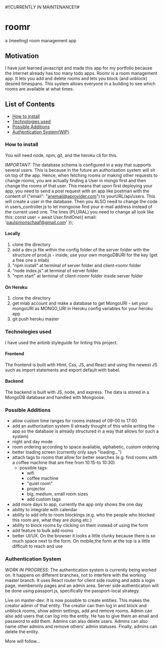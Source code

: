 #!!CURRENTLY IN MAINTENANCE!!#

# roomr
a (meeting) room management app

## Motivation
I have just learned javascript and made this app for my portfolio because the internet already has too many todo apps. Roomr is a room management app. It lets you add and delete rooms and lets you block (and unblock) desired timespans. This system allows everyone in a building to see which rooms are available at what times.

## List of Contents
- [How to install](#How-to-install)
- [Technologies used](#Technologies-used)
- [Possible Additions](#Possible-Additions)
- [Authentication System(WIP)](#Authentication-System)
### How to install
You will need node, npm, git, and the heroku cli for this.

*IMPORTANT:* The database schema is configured in a way that supports several users. This is because in the future an authorisation system will sit on top of the app.
Hence, when fetching rooms or making other requests to change rooms, you are actually finding a User in mongo first and then change the rooms of that user.
This means that upon first deploying your app, you need to send a post request with an app like postman with the content of ("email": "anemail@aprovider.com") to yourURL/api/users. This will create a user in the database. Then you ALSO need to change the code in users_controller.js to let mongoose find your e-mail address instead of the current used one.
The lines (PLURAL) you need to change all look like this: const user = await User.findOne({ email: 'paulsimonschaaf@gmail.com' });
#### Locally
1. clone the directory
2. add a dev.js file within the config folder of the server folder with the structure of prod.js - inside, use your own mongoDBURI for the key (get a free one a mlab)
3. "npm install" at terminal of server folder and client-roomr folder
4. "node index.js" at terminal of server folder
5. "npm start" at terminal of client-roomr folder inside server folder
#### On Heroku
1. clone the directory
2. get mlab account and make a database to get MongoURI - set your mongoURI as MONGO_URI in Heroku config variables for your heroku app
3. git push heroku master
### Technologies used
I have used the airbnb styleguide for linting this project.
#### Frontend
The frontend is built with Html, Css, JS, and React and using the newest JS such as import statements and export default with babel.
#### Backend
The backend is built with JS, node, and express. The data is stored in a MongoDB database and handled with Mongoose. 
### Possible Additions
- allow custom time ranges for rooms instead of 09-00 to 17:00
- add an authorisation system (I already thought of this while writing the app so the database is already structured in a way that allows for such a system)
- night and day mode
- room ordering according to space available, alphabetic, custom ordering
- better loading screen (currently only says "loading...")
- attach tags to rooms that allow for better searches (e.g. find rooms with a coffee machine that are free from 10:15-to 10:30)
  - possible tags:
    - wifi
    - coffee machine
    - "quiet room"
    - projector
    - big, medium, small room sizes
    - add custom tags
- add more days to app, currently the app only shows the one day
- ability to integrate with calendar
- ability to add info to room blockings (e.g. who the people who blocked this room are, what they are doing etc.)
- ability to block rooms by clicking on them instead of using the form
- add feature to bulk add rooms
- better UI/UX. On the browser it looks a little clunky because there is so much space next to the form. On mobile,the form at the top is a little difficult to reach and use
### Authentication System
*WORK IN PROGRESS*: The authentication system is currently being worked on. It happens on different branches, not to interfere with the working master branch. It uses React router for client side routing and adds a login page, memberonly pages and an admin area. Server side authentication will be done using passport.js, specifically the passport-local strategy.

Live on master-dev: It is now possible to create entities. This makes the creator admin of that entity. The creator can then log in and block and unblock rooms, show admin settings, add and remove rooms. Admin can also add users that can log into the entity. He has to give them an email and password to add them. Admins can also delete users. Admins can also name other admins and remove others' admin statuses. Finally, admins can delete the entity.

More will follow...
